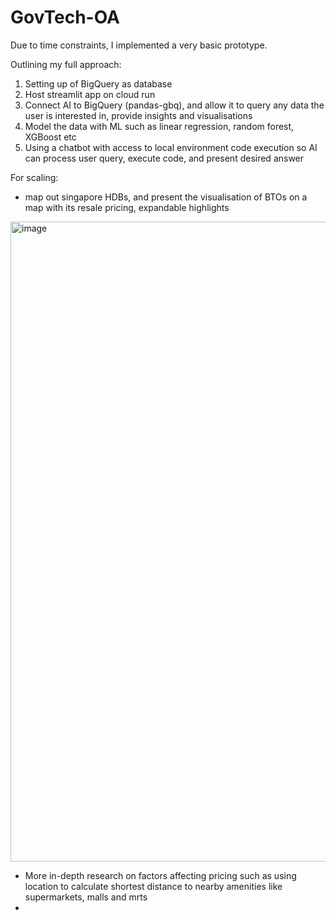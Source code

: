 # GovTech-OA
Due to time constraints, I implemented a very basic prototype.

Outlining my full approach:
1. Setting up of BigQuery as database
2. Host streamlit app on cloud run
3. Connect AI to BigQuery (pandas-gbq), and allow it to query any data the user is interested in, provide insights and visualisations
4. Model the data with ML such as linear regression, random forest, XGBoost etc
5. Using a chatbot with access to local environment code execution so AI can process user query, execute code, and present desired answer

For scaling:
- map out singapore HDBs, and present the visualisation of BTOs on a map with its resale pricing, expandable highlights
<img width="1024" height="1024" alt="image" src="https://github.com/user-attachments/assets/46ce3c3a-bae1-42f9-9c4e-b586ea17faf0" />

- More in-depth research on factors affecting pricing such as using location to calculate shortest distance to nearby amenities like supermarkets, malls and mrts
- 
